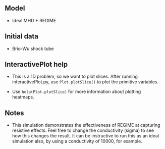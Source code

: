Model
-----
  - Ideal MHD + REGIME



Initial data
------------
  - Brio-Wu shock tube



InteractivePlot help
--------------------
  - This is a 1D problem, so we want to plot slices. After running
  interactivePlot.py, use
      `Plot.plotSlice()`
  to plot the primitive variables.

  - Use
      `help(Plot.plotSlice)`
    for more information about plotting heatmaps.



Notes
-----
  - This simulation demonstrates the effectiveness of REGIME at capturing
  resistive effects. Feel free to change the conductivity (sigma) to see how
  this changes the result. It can be instructive to run this as an ideal
  simulation also, by using a conductivity of 10000, for example.
